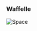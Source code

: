### Waffelle

![Space](https://media2.giphy.com/media/l0K4lUxBzIOeJd1EA/giphy.gif?cid=ecf05e4796o6dvjjwzlud1k7uhkzx1mdkgw1xjjn03p65v7g&rid=giphy.gif)
